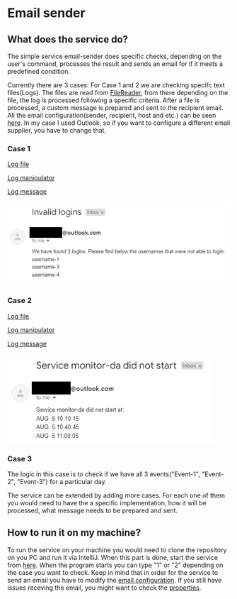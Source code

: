 # Email sender 

## What does the service do?
The simple service email-sender does specific checks, depending on the user's command, processes the result and sends an email for if it meets a predefined condition. 

Currently there are 3 cases:
For Case 1 and 2 we are checking specifc text files(Logs). The files are read from [FileReader](https://github.com/DenisBuserski/email-sender/blob/main/src/main/java/org/example/FileReader.java), from there depending on the file, the log is processеd following a specific criteria. After a file is processed, a custom message is prepared and sent to the recipient email. All the email configuration(sender, recipient, host and etc.) can be seen [here](https://github.com/DenisBuserski/email-sender/blob/main/src/main/java/org/example/email/EmailConfiguration.java). In my case I used Outlook, so if you want to configure a different email supplier, you have to change that.

### Case 1
[Log file](https://github.com/DenisBuserski/email-sender/blob/main/src/main/resources/logs-1.txt)

[Log manipulator](https://github.com/DenisBuserski/email-sender/blob/main/src/main/java/org/example/logmanipulator/Log1.java)

[Log message](https://github.com/DenisBuserski/email-sender/blob/main/src/main/java/org/example/messagepreparation/Log1Message.java)

![Output](https://github.com/DenisBuserski/email-sender/blob/main/log-1.png)


### Case 2
[Log file](https://github.com/DenisBuserski/email-sender/blob/main/src/main/resources/logs-2.txt)

[Log manipulator](https://github.com/DenisBuserski/email-sender/blob/main/src/main/java/org/example/logmanipulator/Log2.java)

[Log message](https://github.com/DenisBuserski/email-sender/blob/main/src/main/java/org/example/messagepreparation/Log2Message.java)

![Output](https://github.com/DenisBuserski/email-sender/blob/main/log-2.png)


### Case 3
The logic in this case is to check if we have all 3 events("Event-1", "Event-2", "Event-3") for a particular day.


The service can be extended by adding more cases. For each one of them you would need to have the a specific implementation, how it will be processed, what message needs to be prepared and sent.




## How to run it on my machine?
To run the service on your machine you would need to clone the repository on you PC and run it via IntelliJ. When this part is done, start the service from [here](https://github.com/DenisBuserski/email-sender/blob/main/src/main/java/org/example/Application.java). When the program starts you can type "1" or "2" depending on the case you want to check. Keep in mind that in order for the service to send an email you have to modify the [email configuration](https://github.com/DenisBuserski/email-sender/blob/main/src/main/java/org/example/email/EmailConfiguration.java). If you still have issues receving the email, you might want to check the [properties](https://github.com/DenisBuserski/email-sender/blob/main/src/main/java/org/example/Application.java).
